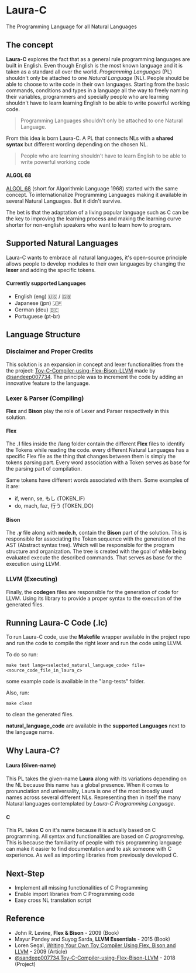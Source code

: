 # Laura-C
The Programming Language for all Natural Languages

## The concept
**Laura-C** explores the fact that as a general rule programming languages are built in English. Even though English is the most known language and it is taken as a standard all over the world. *Programming Languages* (PL) shouldn't only be attached to one *Natural Language* (NL). People should be able to choose to write code in their own languages. Starting from the basic commands, conditions and types in a language all the way to freely naming their variables, programmers and specially people who are learning  shouldn't have to learn learning English to be able to write powerful working code.

> Programming Languages shouldn't only be attached to one Natural Language.

From this idea is born Laura-C. A PL that connects NLs with a **shared syntax** but different wording depending on the chosen NL.

> People who are learning shouldn't have to learn English to be able to write powerful working code

#### ALGOL 68 ####
[ALGOL 68](https://en.wikipedia.org/wiki/ALGOL_68) (short for Algorithmic Language 1968) started with the same concept. To internationalize Programming Languages making it available in several Natural Languages. But it didn't survive.

The bet is that the adaptation of a living popular language such as C can be the key to improving the learning process and making the learning curve shorter for non-english speakers who want to learn how to program. 

## Supported Natural Languages
Laura-C wants to embrace all natural languages, it's open-source principle allows people to develop modules to their own languages by changing the **lexer** and adding the specific tokens.

#### Currently supported Languages ####

- English  (eng) :us: / :uk:
- Japanese (jpn) :jp: 
- German (deu) :de: 
- Portuguese (pt-br)

## Language Structure

### Disclaimer and Proper Credits
This solution is an expansion in concept and lexer functionalities from the the project: [Toy-C-Compiler-using-Flex-Bison-LLVM](https://github.com/sandeep007734/Toy-C-Compiler-using-Flex-Bison-LLVM) made by [@sandeep007734](https://github.com/sandeep007734). The principle was to increment the code by adding an innovative feature to the language.

### Lexer & Parser (Compiling)

**Flex** and **Bison** play the role of Lexer and Parser respectively in this solution.

#### Flex ####
 The **.l** files inside the /lang folder contain the different **Flex** files to identify the Tokens while reading the code.  every different Natural Languages has a specific Flex file as the thing that changes between them is simply the tokens parsing part. Every word association with a Token serves as base for the parsing part of compilation.

 Same tokens have different words associated with them. Some examples of it are:
 - if, wenn, se, もし (TOKEN_IF)
 - do, mach, faz, 行う (TOKEN_DO)

#### Bison ####
 The **.y** file along with **node.h**, contain the **Bison** part of the solution. This is responsible for associating the Token sequence with the generation of the AST (Abstract syntax tree). Which will be responsible for the program structure and organization. The tree is created with the goal of while being evaluated execute the described commands. That serves as base for the execution using LLVM.

### LLVM (Executing)

Finally, the **codegen** files are responsible for the generation of code for LLVM. Using its library to provide a proper syntax to the execution of the generated files.

## Running Laura-C Code (.lc)

To run Laura-C code, use the **Makefile** wrapper available in the project repo and run the code to compile the right lexer and run the code using LLVM.

To do so run:
```
make test lang=<selected_natural_language_code> file=<source_code_file_in_laura_c>
```
some example code is available in the "lang-tests" folder.

Also, run:
```
make clean
```
to clean the generated files.

**natural_language_code** are available in the **supported Languages** next to the language name.

## Why Laura-C?
#### Laura (Given-name) ####
This PL takes the given-name **Laura** along with its variations depending on the NL because this name has a global presence. When it comes to pronunciation and universality, Laura is one of the most broadly used names across several different NLs. Representing then in itself the many Natural languages contemplated by *Laura-C Programming Language*.

#### **C** ###
This PL takes **C** on it's name because it is actually based on C programming. All syntax and functionalities are based on *C programming*. This is because the familiarity of people with this programming language can make it easier to find documentation and to ask someone with C experience. As well as importing libraries from previously developed C.

## Next-Step
- Implement all missing functionalities of C Programming
- Enable import libraries from C Programming code 
- Easy cross NL translation script

## Reference

- John R. Levine, **Flex & Bison** - 2009 (Book)
- Mayur Pandey and Suyog Sarda, **LLVM Essentials** - 2015 (Book)
- Loren Segal, [Writing Your Own Toy Compiler Using Flex, Bison and LLVM](https://gnuu.org/2009/09/18/writing-your-own-toy-compiler/) - 2009 (Article)
- [@sandeep007734](https://github.com/sandeep007734),[Toy-C-Compiler-using-Flex-Bison-LLVM](https://github.com/sandeep007734/Toy-C-Compiler-using-Flex-Bison-LLVM) - 2018 (Project)
